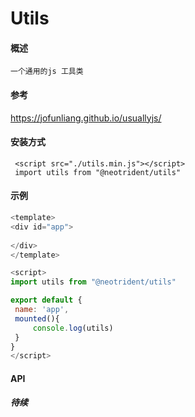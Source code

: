 # Utils

#### 概述
	一个通用的js 工具类
	

#### 参考
https://jofunliang.github.io/usuallyjs/


#### 安装方式
     <script src="./utils.min.js"></script>
     import utils from "@neotrident/utils"
    

#### 示例

   ```javascript
<template>
<div id="app">
    
</div>
</template>

<script>
import utils from "@neotrident/utils"

export default {
    name: 'app',
    mounted(){
        console.log(utils)
    }
}
</script>
```
    
#### API
##### 待续


